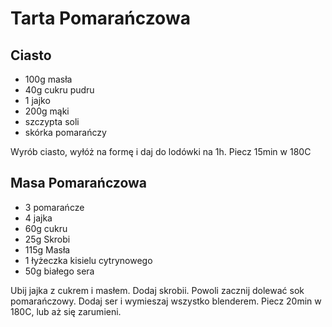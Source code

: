 # Tarta Pomarańczowa

## Ciasto

- 100g masła
- 40g cukru pudru
- 1 jajko
- 200g mąki
- szczypta soli
- skórka pomarańczy

Wyrób ciasto, wyłóż na formę i daj do lodówki na 1h. Piecz 15min w 180C

## Masa Pomarańczowa

- 3 pomarańcze
- 4 jajka
- 60g cukru
- 25g Skrobi
- 115g Masła
- 1 łyżeczka kisielu cytrynowego
- 50g białego sera

Ubij jajka z cukrem i masłem. Dodaj skrobii. Powoli zacznij dolewać sok pomarańczowy. Dodaj ser i wymieszaj wszystko blenderem. Piecz 20min w 180C, lub aż się zarumieni.